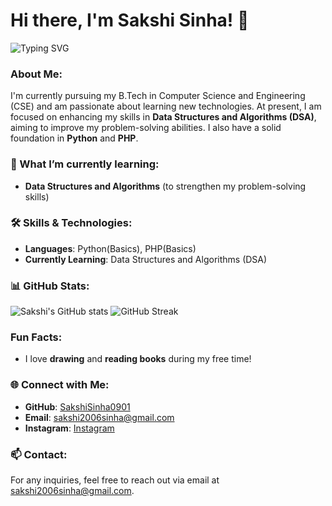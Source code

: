 # Hi there, I'm Sakshi Sinha! 👋
![Typing SVG](https://readme-typing-svg.herokuapp.com?font=Fira+Code&duration=4000&pause=1000&color=2FD1E6&width=435&lines=Welcome+to+my+GitHub+Profile!;I'm+Sakshi+Sinha;Currently+learning+DSA)

### About Me:
I'm currently pursuing my B.Tech in Computer Science and Engineering (CSE) and am passionate about learning new technologies. At present, I am focused on enhancing my skills in **Data Structures and Algorithms (DSA)**, aiming to improve my problem-solving abilities. I also have a solid foundation in **Python** and **PHP**.

### 🌱 What I’m currently learning:
- **Data Structures and Algorithms** (to strengthen my problem-solving skills)
  
### 🛠️ Skills & Technologies:
- **Languages**: Python(Basics), PHP(Basics)
- **Currently Learning**: Data Structures and Algorithms (DSA)
  
### 📊 GitHub Stats:
![Sakshi's GitHub stats](https://github-readme-stats.vercel.app/api?username=SakshiSinha0901&show_icons=true&theme=radical)
![GitHub Streak](https://github-readme-streak-stats.herokuapp.com/?user=SakshiSinha0901&theme=radical)

### Fun Facts:
- I love **drawing** and **reading books** during my free time!

### 🌐 Connect with Me:
- **GitHub**: [SakshiSinha0901](https://github.com/SakshiSinha0901)
- **Email**: [sakshi2006sinha@gmail.com](mailto:sakshi2006sinha@gmail.com)
- **Instagram**: [Instagram](https://www.instagram.com/_k.yoto_/)

### 📫 Contact:
For any inquiries, feel free to reach out via email at [sakshi2006sinha@gmail.com](mailto:sakshi2006sinha@gmail.com).

